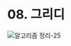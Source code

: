 # 08. 그리디

![알고리즘 정리-25](https://user-images.githubusercontent.com/38010141/114263263-74d96500-9a1f-11eb-89ec-4daec1be6ae5.jpg)
